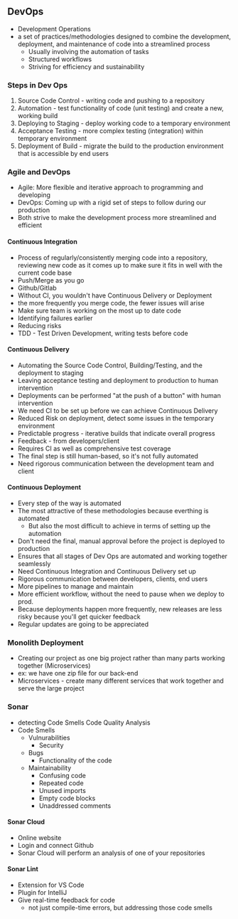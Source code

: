 ## DevOps
- Development Operations
- a set of practices/methodologies designed to combine the development, deployment, and maintenance of code into a streamlined process
    - Usually involving the automation of tasks
    - Structured workflows
    - Striving for efficiency and sustainability

### Steps in Dev Ops
1. Source Code Control - writing code and pushing to a repository
2. Automation - test functionality of code (unit testing) and create a new, working build
3. Deploying to Staging - deploy working code to a temporary environment
4. Acceptance Testing - more complex testing (integration) within temporary environment
5. Deployment of Build - migrate the build to the production environment that is accessible by end users

### Agile and DevOps
- Agile: More flexible and iterative approach to programming and developing
- DevOps: Coming up with a rigid set of steps to follow during our production
- Both strive to make the development process more streamlined and efficient

#### Continuous Integration
- Process of regularly/consistently merging code into a repository, reviewing new code as it comes up to make sure it fits in well with the current code base
- Push/Merge as you go
- Github/Gitlab
- Without CI, you wouldn't have Continuous Delivery or Deployment
- the more frequently you merge code, the fewer issues will arise
- Make sure team is working on the most up to date code
- Identifying failures earlier
- Reducing risks
- TDD - Test Driven Development, writing tests before code

#### Continuous Delivery
- Automating the Source Code Control, Building/Testing, and the deployment to staging
- Leaving acceptance testing and deployment to production to human intervention
- Deployments can be performed "at the push of a button" with human intervention
- We need CI to be set up before we can achieve Continuous Delivery
- Reduced Risk on deployment, detect some issues in the temporary environment
- Predictable progress - iterative builds that indicate overall progress
- Feedback - from developers/client
- Requires CI as well as comprehensive test coverage
- The final step is still human-based, so it's not fully automated
- Need rigorous communication between the development team and client

#### Continuous Deployment
- Every step of the way is automated
- The most attractive of these methodologies because everthing is automated
    - But also the most difficult to achieve in terms of setting up the automation
- Don't need the final, manual approval before the project is deployed to production
- Ensures that all stages of Dev Ops are automated and working together seamlessly
- Need Continuous Integration and Continuous Delivery set up
- Rigorous communication between developers, clients, end users
- More pipelines to manage and maintain
- More efficient workflow, without the need to pause when we deploy to prod.
- Because deployments happen more frequently, new releases are less risky because you'll get quicker feedback
- Regular updates are going to be appreciated

### Monolith Deployment
- Creating our project as one big project rather than many parts working together (Microservices)
- ex: we have one zip file for our back-end
- Microservices - create many different services that work together and serve the large project

### Sonar
- detecting Code Smells Code Quality Analysis
- Code Smells
    - Vulnurabilities
        - Security
    - Bugs
        - Functionality of the code
    - Maintainability
        - Confusing code
        - Repeated code
        - Unused imports
        - Empty code blocks
        - Unaddressed comments
#### Sonar Cloud
- Online website
- Login and connect Github
- Sonar Cloud will perform an analysis of one of your repositories

#### Sonar Lint
- Extension for VS Code
- Plugin for IntelliJ
- Give real-time feedback for code
    - not just compile-time errors, but addressing those code smells